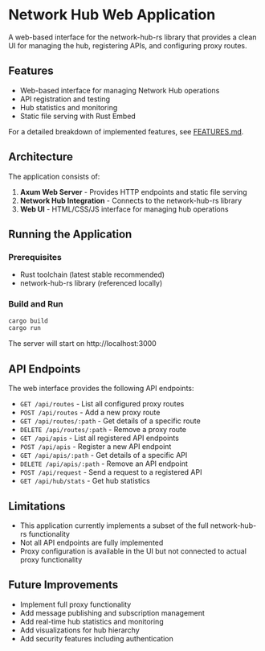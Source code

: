 # Network Hub Web Application

A web-based interface for the network-hub-rs library that provides a clean UI for managing the hub, registering APIs, and configuring proxy routes.

## Features

- Web-based interface for managing Network Hub operations
- API registration and testing
- Hub statistics and monitoring
- Static file serving with Rust Embed

For a detailed breakdown of implemented features, see [FEATURES.md](./FEATURES.md).

## Architecture

The application consists of:

1. **Axum Web Server** - Provides HTTP endpoints and static file serving
2. **Network Hub Integration** - Connects to the network-hub-rs library
3. **Web UI** - HTML/CSS/JS interface for managing hub operations

## Running the Application

### Prerequisites

- Rust toolchain (latest stable recommended)
- network-hub-rs library (referenced locally)

### Build and Run

```bash
cargo build
cargo run
```

The server will start on http://localhost:3000

## API Endpoints

The web interface provides the following API endpoints:

- `GET /api/routes` - List all configured proxy routes
- `POST /api/routes` - Add a new proxy route
- `GET /api/routes/:path` - Get details of a specific route
- `DELETE /api/routes/:path` - Remove a proxy route
- `GET /api/apis` - List all registered API endpoints
- `POST /api/apis` - Register a new API endpoint
- `GET /api/apis/:path` - Get details of a specific API
- `DELETE /api/apis/:path` - Remove an API endpoint
- `POST /api/request` - Send a request to a registered API
- `GET /api/hub/stats` - Get hub statistics

## Limitations

- This application currently implements a subset of the full network-hub-rs functionality
- Not all API endpoints are fully implemented
- Proxy configuration is available in the UI but not connected to actual proxy functionality

## Future Improvements

- Implement full proxy functionality
- Add message publishing and subscription management
- Add real-time hub statistics and monitoring
- Add visualizations for hub hierarchy
- Add security features including authentication